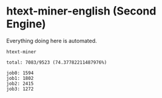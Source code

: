 # htext-miner-english (Second Engine)

Everything doing here is automated.

```
htext-miner

total: 7083/9523 (74.37782211487976%)

job0: 1594
job1: 1802
job2: 2415
job3: 1272
```